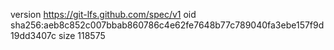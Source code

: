 version https://git-lfs.github.com/spec/v1
oid sha256:aeb8c852c007bbab860786c4e62fe7648b77c789040fa3ebe157f9d19dd3407c
size 118575
